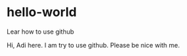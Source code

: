 # hello-world
Lear how to use github

Hi, Adi here. I am try to use github. Please be nice with me.
